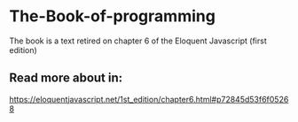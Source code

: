 # The-Book-of-programming
The book is a text retired on chapter 6 of the Eloquent Javascript (first edition)

## Read more about in: 
https://eloquentjavascript.net/1st_edition/chapter6.html#p72845d53f6f05268
